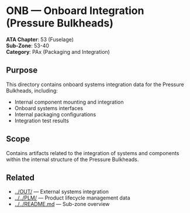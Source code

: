 # ONB — Onboard Integration (Pressure Bulkheads)

**ATA Chapter**: 53 (Fuselage)  
**Sub-Zone**: 53-40  
**Category**: PAx (Packaging and Integration)

## Purpose

This directory contains onboard systems integration data for the Pressure Bulkheads, including:
- Internal component mounting and integration
- Onboard systems interfaces
- Internal packaging configurations
- Integration test results

## Scope

Contains artifacts related to the integration of systems and components within the internal structure of the Pressure Bulkheads.

## Related

- [../OUT/](../OUT/) — External systems integration
- [../../PLM/](../../PLM/) — Product lifecycle management data
- [../../README.md](../../README.md) — Sub-zone overview
